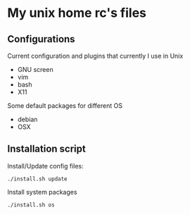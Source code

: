 # My unix home rc's files

## Configurations

Current configuration and plugins that currently I use in Unix

- GNU screen
- vim
- bash
- X11

Some default packages for different OS

- debian
- OSX

## Installation script

Install/Update config files:

```
./install.sh update
```

Install system packages

```
./install.sh os
```

